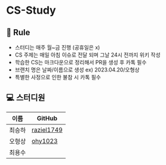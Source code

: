 # CS-Study

## 🌳 Rule
- 스터디는 매주 월~금 진행 (공휴일은 x)
- CS 주제는 매일 아침 이슈로 전달 되며 그날 24시 전까지 위키 작성
- 학습한 CS는 마크다운으로 정리해서 PR을 생성 후 카톡 필수
- 브랜치 명은 날짜/이름으로 생성 ex) 2023.04.20/오형상
- 특별한 사정으로 인한 불참 시 카톡 필수


## ‍💻  스터디원

| 이름  | GitHub                                     |
|-----|--------------------------------------------|
| 최승하 | [raziel1749](https://github.com/raziel1749) |
| 오형상 | [ohy1023](https://github.com/ohy1023)      |
| 최용수 |                                            |
